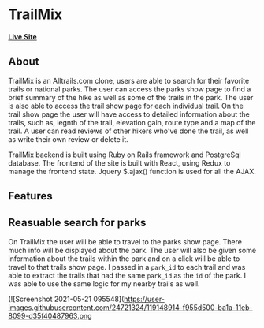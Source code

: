 # TrailMix

#### [Live Site](https://trail-mix-app.herokuapp.com/#/)


## About

TrailMix is an Alltrails.com clone, users are able to search for their favorite trails or national parks.  The user can access the parks show page to find a brief summary of the hike as well as some of the trails in the park.  The user is also able to access the trail show page for each individual trail.  On the trail show page the user will have access to detailed information about the trails, such as, legnth of the trail, elevation gain, route type and a map of the trail.  A user can read reviews of other hikers who've done the trail, as well as write their own review or delete it.

TrailMix backend is built using Ruby on Rails framework and PostgreSql database.  The frontend of the site is built with React, using Redux to manage the frontend state.  Jquery $.ajax() function is used for all the AJAX.


## Features 

## Reasuable search for parks

On TrailMix the user will be able to travel to the parks show page.  There much info will be displayed about the park.  The user will also be given some information about the trails within the park and on a click will be able to travel to that trails show page.  I passed in a `park_id` to each trail and was able to extract the trails that had the same
`park_id` as the `id` of the park. I was able to use the same logic for my nearby trails as well.

(![Screenshot 2021-05-21 095548](https://user-images.githubusercontent.com/24721324/119148914-f955d500-ba1a-11eb-8099-d35f40487963.png



